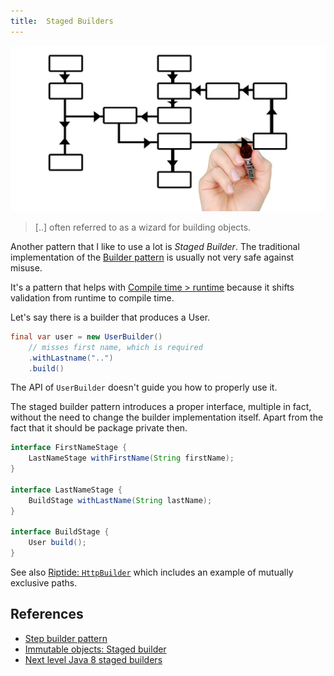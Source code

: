 ```yaml
---
title:  Staged Builders
---
```


![](../img/mark-516279_1280.jpg)

> [..] often referred to as a wizard for building objects.

Another pattern that I like to use a lot is *Staged Builder*.
The traditional implementation of the [Builder pattern](https://en.wikipedia.org/wiki/Builder_pattern) is usually not very safe against misuse.

It's a pattern that helps with [Compile time > runtime](../compile-time-runtime.md) because it shifts validation from runtime to compile time.

Let's say there is a builder that produces a User.

```java
final var user = new UserBuilder()
    // misses first name, which is required
    .withLastname("..")
    .build()
```

The API of `UserBuilder` doesn't guide you how to properly use it.

The staged builder pattern introduces a proper interface, multiple in fact, without the need to change the builder implementation itself.
Apart from the fact that it should be package private then.

```java
interface FirstNameStage {
    LastNameStage withFirstName(String firstName);
}

interface LastNameStage {
    BuildStage withLastName(String lastName);
}

interface BuildStage {
    User build();
}
```

See also [Riptide: `HttpBuilder`](https://github.com/zalando/riptide/blob/9b2fd49e9c54a387cca1549a6973bc5c946123b9/riptide-core/src/main/java/org/zalando/riptide/Http.java#L28) which includes an example of mutually exclusive paths.

## References

* [Step builder pattern](https://svlada.com/step-builder-pattern/)
* [Immutable objects: Staged builder](https://immutables.github.io/immutable.html#staged-builder)
* [Next level Java 8 staged builders](https://medium.com/linagora-engineering/next-level-java-8-staged-builders-602530f68b75)
